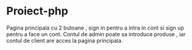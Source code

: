 # Proiect-php
Pagina principala cu 2 butoane , sign in pentru a intra in cont si sign up pentru a face un cont.
Contul de admin poate sa introduce produse , iar contul de client are acces la pagina principala.
